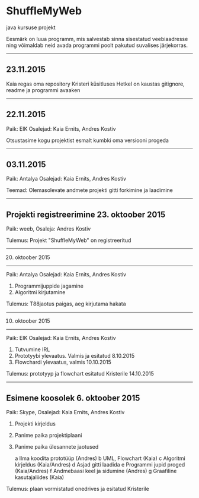 # ShuffleMyWeb
java kursuse projekt

Eesmärk on luua programm, mis salvestab sinna sisestatud veebiaadresse
ning võimaldab neid avada programmi poolt pakutud suvalises järjekorras.

-------------------------------------
23.11.2015
-------------------------------------
Kaia regas oma repository Kristeri küsitluses
Hetkel on kaustas gitignore, readme ja programmi avaaken


-------------------------------------
22.11.2015
-------------------------------------
Paik: EIK     Osalejad: Kaia Ernits, Andres Kostiv

Otsustasime kogu projektist esmalt kumbki oma versiooni progeda


------------------------------------
03.11.2015
-------------------------------------
Paik: Antalya   Osalejad: Kaia Ernits, Andres Kostiv

Teemad:
Olemasolevate andmete projekti gitti forkimine ja laadimine


-------------------------------------------
Projekti registreerimine 23. oktoober 2015
-------------------------------------------
Paik: weeb,  Osaleja: Andres Kostiv

Tulemus: Projekt "ShuffleMyWeb" on registreeritud


-----------------------------------
20. oktoober 2015
-----------------------------------
Paik: Antalya   Osalejad: Kaia Ernits, Andres Kostiv

1. Programmijuppide jagamine
2. Algoritmi kirjutamine

Tulemus: T88jaotus paigas, aeg kirjutama hakata


--------------------------------------
10. oktoober 2015
--------------------------------------
Paik: EIK   Osalejad: Kaia Ernits, Andres Kostiv

1. Tutvumine IRL
2. Prototyybi ylevaatus. Valmis ja esitatud 8.10.2015
3. Flowchardi ylevaatus, valmis 10.10.2015

Tulemus: prototyyp ja flowchart esitatud Kristerile 14.10.2015


---------------------------------
Esimene koosolek 6. oktoober 2015
---------------------------------
Paik: Skype, Osalejad: Kaia Ernits, Andres Kostiv

1. Projekti kirjeldus

2. Panime paika projektiplaani

3. Panime paika ülesannete jaotused

    a Ilma koodita prototüüp (Andres)
    b UML, Flowchart (Kaia)
    c Algoritmi kirjeldus (Kaia/Andres)
    d Asjad gitti laadida
    e Programmi jupid proged (Kaia/Andres)
    f Andmebaasi keel ja sidumine (Andres)
    g Graafiline kasutajaliides (Kaia)

Tulemus: plaan vormistatud onedrives ja esitatud Kristerile
